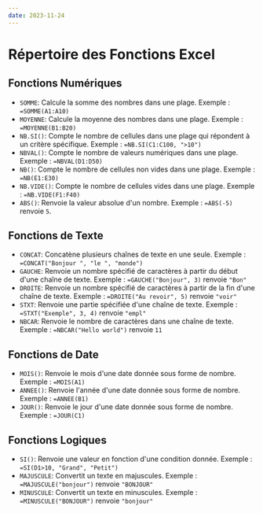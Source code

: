 ```yaml
---
date: 2023-11-24
---
```

# Répertoire des Fonctions Excel

## Fonctions Numériques
- `SOMME`: Calcule la somme des nombres dans une plage. Exemple : `=SOMME(A1:A10)`
- `MOYENNE`: Calcule la moyenne des nombres dans une plage. Exemple : `=MOYENNE(B1:B20)`
- `NB.SI()`: Compte le nombre de cellules dans une plage qui répondent à un critère spécifique. Exemple : `=NB.SI(C1:C100, ">10")`
- `NBVAL()`: Compte le nombre de valeurs numériques dans une plage. Exemple : `=NBVAL(D1:D50)`
- `NB()`: Compte le nombre de cellules non vides dans une plage. Exemple : `=NB(E1:E30)`
- `NB.VIDE()`: Compte le nombre de cellules vides dans une plage. Exemple : `=NB.VIDE(F1:F40)`
- `ABS()`: Renvoie la valeur absolue d'un nombre. Exemple : `=ABS(-5)` renvoie `5`.

## Fonctions de Texte
- `CONCAT`: Concatène plusieurs chaînes de texte en une seule. Exemple : `=CONCAT("Bonjour ", "le ", "monde")`
- `GAUCHE`: Renvoie un nombre spécifié de caractères à partir du début d'une chaîne de texte. Exemple : `=GAUCHE("Bonjour", 3)` renvoie `"Bon"`
- `DROITE`: Renvoie un nombre spécifié de caractères à partir de la fin d'une chaîne de texte. Exemple : `=DROITE("Au revoir", 5)` renvoie `"voir"`
- `STXT`: Renvoie une partie spécifiée d'une chaîne de texte. Exemple : `=STXT("Exemple", 3, 4)` renvoie `"empl"`
- `NBCAR`: Renvoie le nombre de caractères dans une chaîne de texte. Exemple : `=NBCAR("Hello world")` renvoie `11`

## Fonctions de Date
- `MOIS()`: Renvoie le mois d'une date donnée sous forme de nombre. Exemple : `=MOIS(A1)`
- `ANNEE()`: Renvoie l'année d'une date donnée sous forme de nombre. Exemple : `=ANNEE(B1)`
- `JOUR()`: Renvoie le jour d'une date donnée sous forme de nombre. Exemple : `=JOUR(C1)`

## Fonctions Logiques
- `SI()`: Renvoie une valeur en fonction d'une condition donnée. Exemple : `=SI(D1>10, "Grand", "Petit")`
- `MAJUSCULE`: Convertit un texte en majuscules. Exemple : `=MAJUSCULE("bonjour")` renvoie `"BONJOUR"`
- `MINUSCULE`: Convertit un texte en minuscules. Exemple : `=MINUSCULE("BONJOUR")` renvoie `"bonjour"`